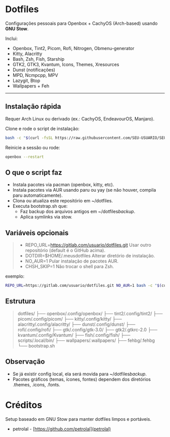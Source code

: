 # Dotfiles

Configurações pessoais para Openbox + CachyOS (Arch-based) usando **GNU Stow**.

Inclui:

- Openbox, Tint2, Picom, Rofi, Nitrogen, Obmenu-generator
- Kitty, Alacritty
- Bash, Zsh, Fish, Starship
- GTK2, GTK3, Kvantum, Icons, Themes, Xresources
- Dunst (notificações)
- MPD, Ncmpcpp, MPV
- Lazygit, Btop
- Wallpapers + Feh

---

## Instalação rápida

Requer Arch Linux ou derivado (ex.: CachyOS, EndeavourOS, Manjaro).

Clone e rode o script de instalação:

```bash
bash -c "$(curl -fsSL https://raw.githubusercontent.com/SEU-USUARIO/SEU-REPO/main/install.sh)"
```

Reinicie a sessão ou rode:

```bash
openbox --restart
```

## O que o script faz

- Instala pacotes via pacman (openbox, kitty, etc).
- Instala pacotes via AUR usando paru ou yay (se não houver, compila paru automaticamente).
- Clona ou atualiza este repositório em ~/dotfiles.
- Executa bootstrap.sh que:
  - Faz backup dos arquivos antigos em ~/dotfiles*backup*<data>.
  - Aplica symlinks via stow.

## Variáveis opcionais

> - REPO_URL=https://gitlab.com/usuario/dotfiles.git
>   Usar outro repositório (default é o GitHub acima).
> - DOTDIR=$HOME/.meusdotfiles
>   Alterar diretório de instalação.
> - NO_AUR=1
>   Pular instalação de pacotes AUR.
> - CHSH_SKIP=1
>   Não trocar o shell para Zsh.

exemplo:

```bash
REPO_URL=https://gitlab.com/usuario/dotfiles.git NO_AUR=1 bash -c "$(curl -fsSL https://raw.githubusercontent.com/SEU-USUARIO/SEU-REPO/main/install.sh)"
```

## Estrutura

> dotfiles/
> ├── openbox/.config/openbox/
> ├── tint2/.config/tint2/
> ├── picom/.config/picom/
> ├── kitty/.config/kitty/
> ├── alacritty/.config/alacritty/
> ├── dunst/.config/dunst/
> ├── rofi/.config/rofi/
> ├── gtk/.config/gtk-3.0/
> ├── gtk2/.gtkrc-2.0
> ├── kvantum/.config/Kvantum/
> ├── fish/.config/fish/
> ├── scripts/.local/bin/
> ├── wallpapers/.wallpapers/
> ├── fehbg/.fehbg
> └── bootstrap.sh

## Observação

- Se já existir config local, ela será movida para ~/dotfiles*backup*<timestamp>.
- Pacotes gráficos (temas, ícones, fontes) dependem dos diretórios .themes, .icons, .fonts.

# Créditos

Setup baseado em GNU Stow para manter dotfiles limpos e portáveis.

- petrolal - [https://github.com/petrolal](petrolal)
